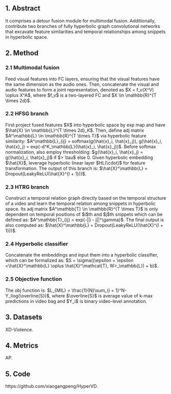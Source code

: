 <h2>1. Abstract</h2>
It comprises a detour fusion module for multimodal fusion. Additionally, contribute two branches of fully hyperbolic graph convolutional networks that excavate feature similarities and temporal relationships among snippets in hyperbolic space.
<h2>2. Method</h2>
<h3>2.1 Multimodal fusion</h3>
Feed visual features into FC layers, ensuring that the visual features have the same dimension as the audio ones. Then, concatenate the visual and audio features to form a joint representation, denoted as $X = f_v(X^V) \oplus X^A$, where $f_v$ is a two-layered FC and $X \in \mathbb{R}^{T \times 2d}$.
<h3>2.2 HFSG branch</h3>
First project fused features $X$ into hyperbolic space by exp map and have $\hat{X} \in \mathbb{L}^{T \times 2d}_K$. Then, define adj matrix $A^\mathbb{L} \in \mathbb{R}^{T \times T}$ via hyperbolic feature similarity: $A^\mathbb{L}_{ij} = softmax(g(\hat{x}_i, \hat{x}_j)), g(\hat{x}_i, \hat{x}_j) = exp(-d^K_\mathbb{L}(\hat{x}_i, \hat{x}_j))$. Before softmax normalization, also employ thresholding: $g(\hat{x}_i, \hat{x}_j) = g(\hat{x}_i, \hat{x}_j)$ if $> \tau$ else 0. Given hyperbolic embedding $\hat{X}$, leverage hyperbolic linear layer $HL(\cdot)$ for feature transformation. The output of this branch is: $\hat{X}^\mathbb{L} = Dropout(LeakyReLU(\hat{X}^{l + 1}))$.
<h3>2.3 HTRG branch</h3>
Construct a temporal relation graph directly based on the temporal structure of a video and learn the temporal relation among snippets in hyperbolic space. Its adj matrix $A^\mathbb{T} \in \mathbb{R}^{T \times T}$ is only dependent on temporal positions of $i$th and $j$th snippets which can be defined as: $A^\mathbb{T}_{ij} = exp(-||i - j||^\gamma)$. The final output is also computed as: $\hat{X}^\mathbb{L} = Dropout(LeakyReLU(\hat{X}^{l + 1}))$.
<h3>2.4 Hyperbolic classifier</h3>
Concatenate the embeddings and input them into a hyperbolic classifier, which can be formalized as: $S = \sigma((\epsilon + \epsilon <\hat{X}^\mathbb{L} \oplus \hat{X}^\mathcal{T}, W>_\mathbb{L}) + b)$.
<h3>2.5 Objective function</h3>
The obj function is: $L_{MIL} = \frac{1}{N}\sum_{i = 1}^N-Y_ilog(\overline{S})$, where $\overline{S}$ is average value of k-max predictions in video bag and $Y_i$ is binary video-level annotation.
<h2>3. Datasets</h2>
XD-Violence.
<h2>4. Metrics</h2>
AP.
<h2>5. Code</h2>
https://github.com/xiaogangpeng/HyperVD.